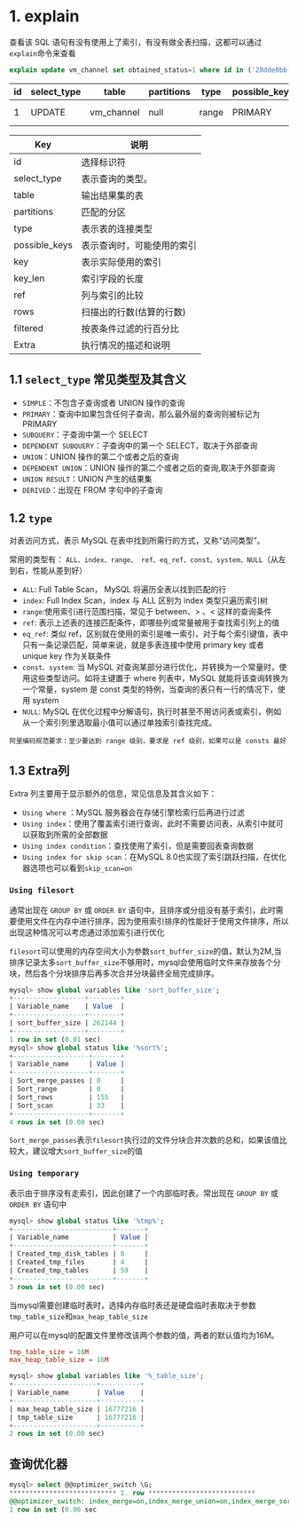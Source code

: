 # 1. explain

查看该 SQL 语句有没有使用上了索引，有没有做全表扫描，这都可以通过`explain`命令来查看

```sql
explain update vm_channel set obtained_status=1 where id in ('28dde0bb-a7de-4058-b574-1d479fd18911')
```

| id  | select_type | table      | partitions | type  | possible_keys | key     | key_len | ref   | rows | filtered | Extra       |
| --- | ----------- | ---------- | ---------- | ----- | ------------- | ------- | ------- | ----- | ---- | -------- | ----------- |
| 1   | UPDATE      | vm_channel | null       | range | PRIMARY       | PRIMARY | 146     | const | 1    | 100      | Using where |

| Key           | 说明                       |
| ------------- | -------------------------- |
| id            | 选择标识符                 |
| select_type   | 表示查询的类型。           |
| table         | 输出结果集的表             |
| partitions    | 匹配的分区                 |
| type          | 表示表的连接类型           |
| possible_keys | 表示查询时，可能使用的索引 |
| key           | 表示实际使用的索引         |
| key_len       | 索引字段的长度             |
| ref           | 列与索引的比较             |
| rows          | 扫描出的行数(估算的行数)   |
| filtered      | 按表条件过滤的行百分比     |
| Extra         | 执行情况的描述和说明       |

## 1.1 `select_type` 常见类型及其含义

- `SIMPLE`：不包含子查询或者 UNION 操作的查询
- `PRIMARY`：查询中如果包含任何子查询，那么最外层的查询则被标记为 PRIMARY
- `SUBQUERY`：子查询中第一个 SELECT
- `DEPENDENT SUBQUERY`：子查询中的第一个 SELECT，取决于外部查询
- `UNION`：UNION 操作的第二个或者之后的查询
- `DEPENDENT UNION`：UNION 操作的第二个或者之后的查询,取决于外部查询
- `UNION RESULT`：UNION 产生的结果集
- `DERIVED`：出现在 FROM 字句中的子查询

## 1.2 `type`

对表访问方式，表示 MySQL 在表中找到所需行的方式，又称“访问类型”。

常用的类型有： `ALL、index、range、 ref、eq_ref、const、system、NULL`（从左到右，性能从差到好）

- `ALL`: Full Table Scan， MySQL 将遍历全表以找到匹配的行
- `index`: Full Index Scan，index 与 ALL 区别为 index 类型只遍历索引树
- `range`:使用索引进行范围扫描，常见于 between、> 、< 这样的查询条件
- `ref`: 表示上述表的连接匹配条件，即哪些列或常量被用于查找索引列上的值
- `eq_ref`: 类似 ref，区别就在使用的索引是唯一索引，对于每个索引键值，表中只有一条记录匹配，简单来说，就是多表连接中使用 primary key 或者 unique key 作为关联条件
- `const、system`: 当 MySQL 对查询某部分进行优化，并转换为一个常量时，使用这些类型访问。如将主键置于 where 列表中，MySQL 就能将该查询转换为一个常量，system 是 const 类型的特例，当查询的表只有一行的情况下，使用 system
- `NULL`: MySQL 在优化过程中分解语句，执行时甚至不用访问表或索引，例如从一个索引列里选取最小值可以通过单独索引查找完成。

`阿里编码规范要求：至少要达到 range 级别，要求是 ref 级别，如果可以是 consts 最好`

## 1.3 Extra列

Extra 列主要用于显示额外的信息，常见信息及其含义如下：

- `Using where` ：MySQL 服务器会在存储引擎检索行后再进行过滤
- `Using index`：使用了覆盖索引进行查询，此时不需要访问表，从索引中就可以获取到所需的全部数据
- `Using index condition`：查找使用了索引，但是需要回表查询数据
- `Using index for skip scan`：在MySQL 8.0也实现了索引跳跃扫描，在优化器选项也可以看到`skip_scan=on`

### `Using filesort`

通常出现在 `GROUP BY` 或 `ORDER BY` 语句中，且排序或分组没有基于索引，此时需要使用文件在内存中进行排序，因为使用索引排序的性能好于使用文件排序，所以出现这种情况可以考虑通过添加索引进行优化

`filesort`可以使用的内存空间大小为参数`sort_buffer_size`的值，默认为2M,当排序记录太多`sort_buffer_size`不够用时，mysql会使用临时文件来存放各个分块，然后各个分块排序后再多次合并分块最终全局完成排序。

```sql
mysql> show global variables like 'sort_buffer_size';
+------------------+--------+
| Variable_name    | Value  |
+------------------+--------+
| sort_buffer_size | 262144 |
+------------------+--------+
1 row in set (0.01 sec)
mysql> show global status like '%sort%';
+-------------------+-------+
| Variable_name     | Value |
+-------------------+-------+
| Sort_merge_passes | 0     |
| Sort_range        | 0     |
| Sort_rows         | 155   |
| Sort_scan         | 33    |
+-------------------+-------+
4 rows in set (0.00 sec)
```

`Sort_merge_passes`表示`filesort`执行过的文件分块合并次数的总和，如果该值比较大，建议增大`sort_buffer_size`的值

### `Using temporary`

表示由于排序没有走索引，因此创建了一个内部临时表。常出现在 `GROUP BY` 或 `ORDER BY` 语句中

```sql
mysql> show global status like '%tmp%';
+-------------------------+-------+
| Variable_name           | Value |
+-------------------------+-------+
| Created_tmp_disk_tables | 0     |
| Created_tmp_files       | 4     |
| Created_tmp_tables      | 59    |
+-------------------------+-------+
3 rows in set (0.00 sec)
```

当mysql需要创建临时表时，选择内存临时表还是硬盘临时表取决于参数`tmp_table_size`和`max_heap_table_size`

用户可以在mysql的配置文件里修改该两个参数的值，两者的默认值均为16M。

```conf
tmp_table_size = 16M
max_heap_table_size = 16M
```

```sql
mysql> show global variables like '%_table_size';
+---------------------+----------+
| Variable_name       | Value    |
+---------------------+----------+
| max_heap_table_size | 16777216 |
| tmp_table_size      | 16777216 |
+---------------------+----------+
2 rows in set (0.00 sec)
```

## 查询优化器

```sql
mysql> select @@optimizer_switch \G;
*************************** 1. row ***************************
@@optimizer_switch: index_merge=on,index_merge_union=on,index_merge_sort_union=on,index_merge_intersection=on,engine_condition_pushdown=on,index_condition_pushdown=on,mrr=on,mrr_cost_based=on,block_nested_loop=on,batched_key_access=off,materialization=on,semijoin=on,loosescan=on,firstmatch=on,duplicateweedout=on,subquery_materialization_cost_based=on,use_index_extensions=on,condition_fanout_filter=on,derived_merge=on,use_invisible_indexes=off,skip_scan=on,hash_join=on,subquery_to_derived=off,prefer_ordering_index=on,hypergraph_optimizer=off,derived_condition_pushdown=on
1 row in set (0.00 sec
```

